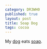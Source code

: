 ```yaml
---
category: DR3WH0
published: true
layout: post
title: Soap Dog
tags: cocoa
---
```


My [dog](http://dr3wh0.tumblr.com/post/56450926370) eats [soap](http://www.calbenpuresoap.com/images/fs_beauty_bar.jpg).
